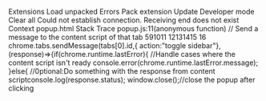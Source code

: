 Extensions
Load unpacked
Errors
Pack extension
Update
Developer mode
Clear all
Could not establish connection. Receiving end does not exist
Context
popup.html
Stack Trace
popup.js:11(anonymous function)
// Send a message to the content script of that tab
591011 12131415
16
chrome.tabs.sendMessage(tabs[0].id,{ action:"toggle sidebar"},(response)=>{if(chrome.runtime.lastError){
//Handle cases where the content script isn't ready
console.error(chrome.runtime.lastError.message);
}else{
//0ptional:Do something with the response from content scriptconsole.log(response.status);
window.close();//close the popup after clicking